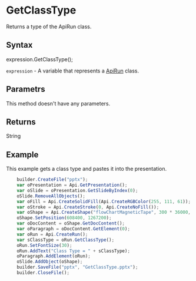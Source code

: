 # GetClassType

Returns a type of the ApiRun class.

## Syntax

expression.GetClassType();

`expression` - A variable that represents a [ApiRun](../ApiRun.md) class.

## Parametrs

This method doesn't have any parameters.

## Returns

String

## Example

This example gets a class type and pastes it into the presentation.

```javascript
	builder.CreateFile("pptx");
	var oPresentation = Api.GetPresentation();
	var oSlide = oPresentation.GetSlideByIndex(0);
	oSlide.RemoveAllObjects();
	var oFill = Api.CreateSolidFill(Api.CreateRGBColor(255, 111, 61));
	var oStroke = Api.CreateStroke(0, Api.CreateNoFill());
	var oShape = Api.CreateShape("flowChartMagneticTape", 300 * 36000, 130 * 36000, oFill, oStroke);
	oShape.SetPosition(608400, 1267200);
	var oDocContent = oShape.GetDocContent();
	var oParagraph = oDocContent.GetElement(0);
	var oRun = Api.CreateRun();
	var sClassType = oRun.GetClassType();
	oRun.SetFontSize(30);
	oRun.AddText("Class Type = " + sClassType);
	oParagraph.AddElement(oRun);
	oSlide.AddObject(oShape);
	builder.SaveFile("pptx", "GetClassType.pptx");
	builder.CloseFile();
```